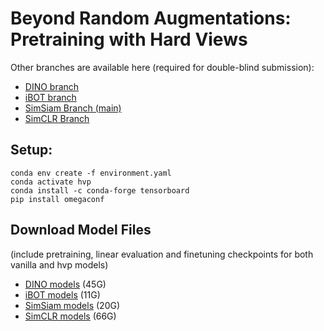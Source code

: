 # Beyond Random Augmentations: Pretraining with Hard Views

Other branches are available here (required for double-blind submission):
- [DINO branch](https://github.com/automl/pretraining-hard-views/tree/dino)
- [iBOT branch](https://github.com/automl/pretraining-hard-views/tree/ibot)
- [SimSiam Branch (main)](https://anonymous.4open.science/r/pretraining-hard-views/README.md)
- [SimCLR Branch](https://github.com/automl/pretraining-hard-views/tree/simclr)

## Setup:
```
conda env create -f environment.yaml
conda activate hvp
conda install -c conda-forge tensorboard
pip install omegaconf
```

## Download Model Files
(include pretraining, linear evaluation and finetuning checkpoints for both vanilla and hvp models)
- [DINO models](https://bit.ly/4dirXw1) (45G)
- [iBOT models](https://bit.ly/3WBEiGc) (11G)
- [SimSiam models](https://bit.ly/3WG2p5x) (20G)
- [SimCLR models](https://bit.ly/3LE64eL) (66G)
